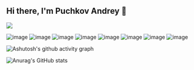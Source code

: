 ## Hi there, I'm Puchkov Andrey 👋
![](https://komarev.com/ghpvc/?username=annddreyy&color=dc143c)

<!--
**Annddreyy/Annddreyy** is a ✨ _special_ ✨ repository because its `README.md` (this file) appears on your GitHub profile.

Here are some ideas to get you started:

- 🔭 I’m currently working on ...
- 🌱 I’m currently learning ...
- 👯 I’m looking to collaborate on ...
- 🤔 I’m looking for help with ...
- 💬 Ask me about ...
- 📫 How to reach me: ...
- 😄 Pronouns: ...
- ⚡ Fun fact: ...
-->
![image](https://img.shields.io/badge/HTML5-black?style=for-the-badge&logo=html5&logoColor=red)
![image](https://img.shields.io/badge/CSS3-black?style=for-the-badge&logo=css3&logoColor=blue)
![image](https://img.shields.io/badge/JavaScript-black?style=for-the-badge&logo=javascript&logoColor=yellow)
![image](https://img.shields.io/badge/React-black?style=for-the-badge&logo=react&logoColor=blue)
![image](https://img.shields.io/badge/Sass-black?style=for-the-badge&logo=sass&logoColor=red)
![image](https://img.shields.io/badge/Python-black?style=for-the-badge&logo=python&logoColor=yellow)
![image](https://img.shields.io/badge/Figma-black?style=for-the-badge&logo=figma&logoColor=orange)
![image](https://img.shields.io/badge/Visual_Studio_Code-black?style=for-the-badge&logo=visual%20studio%20code&logoColor=blue)

![Ashutosh's github activity graph](https://github-readme-activity-graph.vercel.app/graph?username=Annddreyy&theme=github-compact)

![Anurag's GitHub stats](https://github-readme-stats.vercel.app/api?username=annddreyy\&rank_icon=github\&show_icons=true\&title_color=blue\&icon_color=blue\&text_color=9f9f9f\&bg_color=151515\&ring_color=blue)
